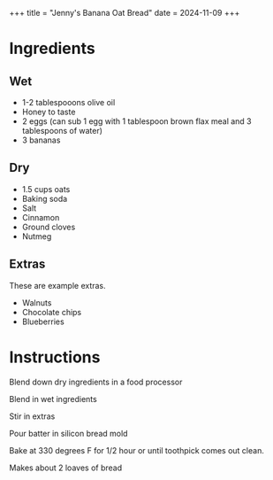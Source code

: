 +++
title = "Jenny's Banana Oat Bread"
date = 2024-11-09
+++

# Ingredients

## Wet

- 1-2 tablespooons olive oil
- Honey to taste
- 2 eggs (can sub 1 egg with 1 tablespoon brown flax meal and 3 tablespoons of water)
- 3 bananas

## Dry

- 1.5 cups oats
- Baking soda
- Salt
- Cinnamon
- Ground cloves
- Nutmeg

## Extras

These are example extras.

- Walnuts
- Chocolate chips
- Blueberries

# Instructions

Blend down dry ingredients in a food processor

Blend in wet ingredients

Stir in extras

Pour batter in silicon bread mold

Bake at 330 degrees F for 1/2 hour or until toothpick comes out clean.

Makes about 2 loaves of bread

